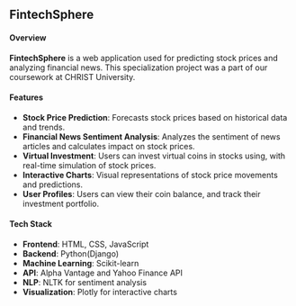 ## FintechSphere

#### Overview

**FintechSphere** is a web application used for predicting stock prices and analyzing financial news. This specialization project was a part of our coursework at CHRIST University.

#### Features

- **Stock Price Prediction**: Forecasts stock prices based on historical data and trends.
- **Financial News Sentiment Analysis**: Analyzes the sentiment of news articles and calculates impact on stock prices.
- **Virtual Investment**: Users can invest virtual coins in stocks using, with real-time simulation of stock prices.
- **Interactive Charts**: Visual representations of stock price movements and predictions.
- **User Profiles**: Users can view their coin balance, and track their investment portfolio.

#### Tech Stack

- **Frontend**: HTML, CSS, JavaScript
- **Backend**: Python(Django)
- **Machine Learning**: Scikit-learn
- **API**: Alpha Vantage and Yahoo Finance API
- **NLP**: NLTK for sentiment analysis
- **Visualization**: Plotly for interactive charts

